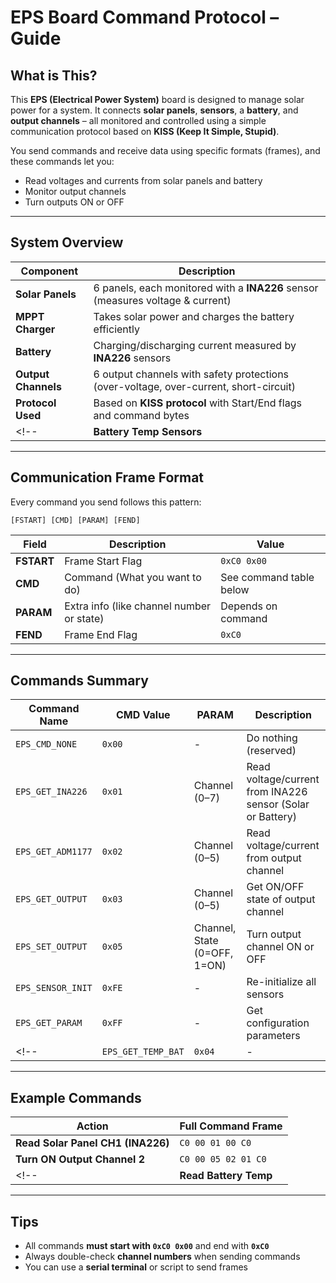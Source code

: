 # EPS Board Command Protocol – Guide

## What is This?

This **EPS (Electrical Power System)** board is designed to manage solar power for a system. It connects **solar panels**, **sensors**, a **battery**, and **output channels** – all monitored and controlled using a simple communication protocol based on **KISS (Keep It Simple, Stupid)**.

You send commands and receive data using specific formats (frames), and these commands let you:

* Read voltages and currents from solar panels and battery
* Monitor output channels
* Turn outputs ON or OFF
<!-- * Measure battery temperature -->

---

## System Overview

| Component                | Description                                                                           |
| ------------------------ | ------------------------------------------------------------------------------------- |
| **Solar Panels**         | 6 panels, each monitored with a **INA226** sensor (measures voltage & current)        |
| **MPPT Charger**         | Takes solar power and charges the battery efficiently                                 |
| **Battery**              | Charging/discharging current measured by **INA226** sensors                           |
| **Output Channels**      | 6 output channels with safety protections (over-voltage, over-current, short-circuit) |
| **Protocol Used**        | Based on **KISS protocol** with Start/End flags and command bytes                     |
<!-- | **Battery Temp Sensors** | Monitors battery temperature                                                          | -->

---

## Communication Frame Format

Every command you send follows this pattern:

```
[FSTART] [CMD] [PARAM] [FEND]
```

| Field      | Description                               | Value                   |
| ---------- | ----------------------------------------- | ----------------------- |
| **FSTART** | Frame Start Flag                          | `0xC0 0x00`             |
| **CMD**    | Command (What you want to do)             | See command table below |
| **PARAM**  | Extra info (like channel number or state) | Depends on command      |
| **FEND**   | Frame End Flag                            | `0xC0`                  |

---

## Commands Summary

| Command Name       | CMD Value | PARAM                        | Description                                                |
| ------------------ | --------- | ---------------------------- | ---------------------------------------------------------- |
| `EPS_CMD_NONE`     | `0x00`    | -                            | Do nothing (reserved)                                      |
| `EPS_GET_INA226`   | `0x01`    | Channel (0–7)                | Read voltage/current from INA226 sensor (Solar or Battery) |
| `EPS_GET_ADM1177`  | `0x02`    | Channel (0–5)                | Read voltage/current from output channel                   |
| `EPS_GET_OUTPUT`   | `0x03`    | Channel (0–5)                | Get ON/OFF state of output channel                         |
| `EPS_SET_OUTPUT`   | `0x05`    | Channel, State (0=OFF, 1=ON) | Turn output channel ON or OFF                              |
| `EPS_SENSOR_INIT`  | `0xFE`    | -                            | Re-initialize all sensors                                  |
| `EPS_GET_PARAM`    | `0xFF`    | -                            | Get configuration parameters                               |
<!-- | `EPS_GET_TEMP_BAT` | `0x04`    | -                            | Read battery temperature sensors                           | -->

---

## Example Commands

| Action                            | Full Command Frame  |
| --------------------------------- | ------------------- |
| **Read Solar Panel CH1 (INA226)** | `C0 00 01 00 C0`    |
| **Turn ON Output Channel 2**      | `C0 00 05 02 01 C0` |
<!-- | **Read Battery Temp**             | `C0 00 04 C0`       | -->

---

## Tips

* All commands **must start with `0xC0 0x00`** and end with **`0xC0`**
* Always double-check **channel numbers** when sending commands
* You can use a **serial terminal** or script to send frames
